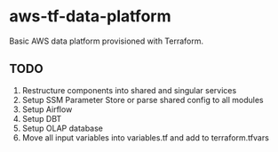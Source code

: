 # aws-tf-data-platform

Basic AWS data platform provisioned with Terraform.

## TODO

1. Restructure components into shared and singular services
2. Setup SSM Parameter Store or parse shared config to all modules
3. Setup Airflow
4. Setup DBT
5. Setup OLAP database
6. Move all input variables into variables.tf and add to terraform.tfvars
